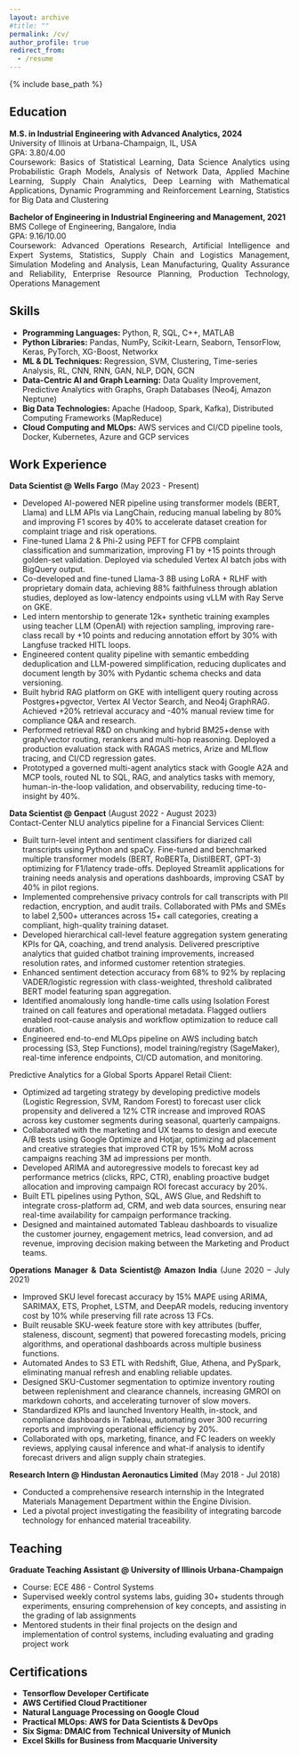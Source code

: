 ```yaml
---
layout: archive
#title: ""
permalink: /cv/
author_profile: true
redirect_from:
  - /resume
---
```


{% include base_path %}

## Education

<p align="justify">
<b>M.S. in Industrial Engineering with Advanced Analytics, 2024</b><br>
University of Illinois at Urbana-Champaign, IL, USA<br>
GPA: 3.80/4.00<br>
Coursework: Basics of Statistical Learning, Data Science Analytics using Probabilistic Graph Models, Analysis of Network Data, Applied Machine Learning, Supply Chain Analytics, Deep Learning with Mathematical Applications, Dynamic Programming and Reinforcement Learning, Statistics for Big Data and Clustering
</p>

<p align="justify">
<b>Bachelor of Engineering in Industrial Engineering and Management, 2021</b><br>
BMS College of Engineering, Bangalore, India<br>
GPA: 9.16/10.00<br>
Coursework: Advanced Operations Research, Artificial Intelligence and Expert Systems, Statistics, Supply Chain and Logistics Management, Simulation Modeling and Analysis, Lean Manufacturing, Quality Assurance and Reliability, Enterprise Resource Planning, Production Technology, Operations Management
</p>

## Skills

<p align="justify">
<ul>
  <li><b>Programming Languages:</b> Python, R, SQL, C++, MATLAB</li>
  <li><b>Python Libraries:</b> Pandas, NumPy, Scikit-Learn, Seaborn, TensorFlow, Keras, PyTorch, XG-Boost, Networkx</li>
  <li><b>ML & DL Techniques:</b> Regression, SVM, Clustering, Time-series Analysis, RL, CNN, RNN, GAN, NLP, DQN, GCN</li>
  <li><b>Data-Centric AI and Graph Learning:</b> Data Quality Improvement, Predictive Analytics with Graphs, Graph Databases (Neo4j, Amazon Neptune)</li>
  <li><b>Big Data Technologies:</b> Apache (Hadoop, Spark, Kafka), Distributed Computing Frameworks (MapReduce)</li>
  <li><b>Cloud Computing and MLOps:</b> AWS services and CI/CD pipeline tools, Docker, Kubernetes, Azure and GCP services</li>
</ul>
</p>

## Work Experience

<p align="justify">
<b>Data Scientist @ Wells Fargo</b> (May 2023 - Present)<br>
<ul>
  <li>Developed AI-powered NER pipeline using transformer models (BERT, Llama) and LLM APIs via LangChain, reducing manual labeling by 80% and improving F1 scores by 40% to accelerate dataset creation for complaint triage and risk operations.</li>
  <li>Fine-tuned Llama 2 & Phi-2 using PEFT for CFPB complaint classification and summarization, improving F1 by +15 points through golden-set validation. Deployed via scheduled Vertex AI batch jobs with BigQuery output.</li>
  <li>Co-developed and fine-tuned Llama-3 8B using LoRA + RLHF with proprietary domain data, achieving 88% faithfulness through ablation studies, deployed as low-latency endpoints using vLLM with Ray Serve on GKE.</li>
  <li>Led intern mentorship to generate 12k+ synthetic training examples using teacher LLM (OpenAI) with rejection sampling, improving rare-class recall by +10 points and reducing annotation effort by 30% with Langfuse tracked HITL loops.</li>
  <li>Engineered content quality pipeline with semantic embedding deduplication and LLM-powered simplification, reducing duplicates and document length by 30% with Pydantic schema checks and data versioning.</li>
  <li>Built hybrid RAG platform on GKE with intelligent query routing across Postgres+pgvector, Vertex AI Vector Search, and Neo4j GraphRAG. Achieved +20% retrieval accuracy and -40% manual review time for compliance Q&A and research.</li>
  <li>Performed retrieval R&D on chunking and hybrid BM25+dense with graph/vector routing, rerankers and multi-hop reasoning. Deployed a production evaluation stack with RAGAS metrics, Arize and MLflow tracing, and CI/CD regression gates.</li>
  <li>Prototyped a governed multi-agent analytics stack with Google A2A and MCP tools, routed NL to SQL, RAG, and analytics tasks with memory, human-in-the-loop validation, and observability, reducing time-to-insight by 40%.</li>
</ul>
</p>

<p align="justify">
<b>Data Scientist @ Genpact</b> (August 2022 - August 2023)<br>
Contact-Center NLU analytics pipeline for a Financial Services Client:
<ul>
  <li>Built turn-level intent and sentiment classifiers for diarized call transcripts using Python and spaCy. Fine-tuned and benchmarked multiple transformer models (BERT, RoBERTa, DistilBERT, GPT-3) optimizing for F1/latency trade-offs. Deployed Streamlit applications for training needs analysis and operations dashboards, improving CSAT by 40% in pilot regions.</li>
  <li>Implemented comprehensive privacy controls for call transcripts with PII redaction, encryption, and audit trails. Collaborated with PMs and SMEs to label 2,500+ utterances across 15+ call categories, creating a compliant, high-quality training dataset.</li>
  <li>Developed hierarchical call-level feature aggregation system generating KPIs for QA, coaching, and trend analysis. Delivered prescriptive analytics that guided chatbot training improvements, increased resolution rates, and informed customer retention strategies.</li>
  <li>Enhanced sentiment detection accuracy from 68% to 92% by replacing VADER/logistic regression with class-weighted, threshold calibrated BERT model featuring span aggregation.</li>
  <li> Identified anomalously long handle-time calls using Isolation Forest trained on call features and operational metadata. Flagged outliers enabled root-cause analysis and workflow optimization to reduce call duration.</li>
  <li>Engineered end-to-end MLOps pipeline on AWS including batch processing (S3, Step Functions), model training/registry (SageMaker), real-time inference endpoints, CI/CD automation, and monitoring.</li>
</ul>
Predictive Analytics for a Global Sports Apparel Retail Client:
<ul>
  <li>Optimized ad targeting strategy by developing predictive models (Logistic Regression, SVM, Random Forest) to forecast user click propensity and delivered a 12% CTR increase and improved ROAS across key customer segments during seasonal, quarterly campaigns.</li>
  <li>Collaborated with the marketing and UX teams to design and execute A/B tests using Google Optimize and Hotjar, optimizing ad placement and creative strategies that improved CTR by 15% MoM across campaigns reaching 3M ad impressions per month.</li>
  <li>Developed ARIMA and autoregressive models to forecast key ad performance metrics (clicks, RPC, CTR), enabling proactive budget allocation and improving campaign ROI forecast accuracy by 20%.</li>
  <li>Built ETL pipelines using Python, SQL, AWS Glue, and Redshift to integrate cross-platform ad, CRM, and web data sources, ensuring near real-time availability for campaign performance tracking.</li>
  <li>Designed and maintained automated Tableau dashboards to visualize the customer journey, engagement metrics, lead conversion, and ad revenue, improving decision making between the Marketing and Product teams.</li>

</ul>  
</p>

<p align="justify">
<b>Operations Manager & Data Scientist@ Amazon India</b> (June 2020 – July 2021)<br>
<ul>
  <li>Improved SKU level forecast accuracy by 15% MAPE using ARIMA, SARIMAX, ETS, Prophet, LSTM, and DeepAR models, reducing inventory cost by 10% while preserving fill rate across 13 FCs.</li>
 <li>Built reusable SKU-week feature store with key attributes (buffer, staleness, discount, segment) that powered forecasting models, pricing algorithms, and operational dashboards across multiple business functions.</li>
 <li>Automated Andes to S3 ETL with Redshift, Glue, Athena, and PySpark, eliminating manual refresh and enabling reliable updates.</li>
 <li>Designed SKU-Customer segmentation to optimize inventory routing between replenishment and clearance channels, increasing GMROI on markdown cohorts, and accelerating turnover of slow movers.</li>
 <li>Standardized KPIs and launched Inventory Health, in-stock, and compliance dashboards in Tableau, automating over 300 recurring reports and improving operational efficiency by 20%.</li>
  <li>Collaborated with ops, marketing, finance, and FC leaders on weekly reviews, applying causal inference and what-if analysis to identify forecast drivers and align supply chain strategies.</li>
</ul>
</p>

<p align="justify">
<b>Research Intern @ Hindustan Aeronautics Limited</b> (May 2018 - Jul 2018)<br>
<ul>
  <li>Conducted a comprehensive research internship in the Integrated Materials Management Department within the Engine Division.</li>
  <li>Led a pivotal project investigating the feasibility of integrating barcode technology for enhanced material traceability.</li>
</ul>
</p>


## Teaching

<p align="justify">
<b>Graduate Teaching Assistant @ University of Illinois Urbana-Champaign</b><br>
<ul>
  <li>Course: ECE 486 - Control Systems</li>
  <li>Supervised weekly control systems labs, guiding 30+ students through experiments, ensuring comprehension of key concepts, and assisting in the grading of lab assignments</li>
  <li>Mentored students in their final projects on the design and implementation of control systems, including evaluating and grading project work</li>
</ul>
</p>

## Certifications

<p align="justify">
<ul>
  <li><b>Tensorflow Developer Certificate</b></li>
  <li><b>AWS Certified Cloud Practitioner</b></li>
  <li><b>Natural Language Processing on Google Cloud</b></li>
  <li><b>Practical MLOps: AWS for Data Scientists & DevOps</b></li>
  <li><b>Six Sigma: DMAIC from Technical University of Munich</b></li>
  <li><b>Excel Skills for Business from Macquarie University</b></li>
</ul>
</p>



  
